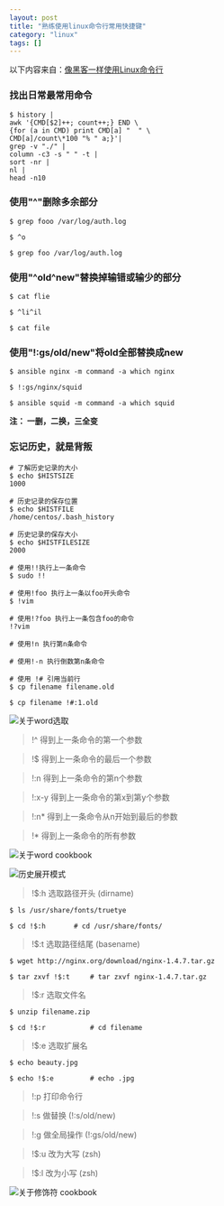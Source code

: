 ```yaml
---
layout: post
title: "熟练使用linux命令行常用快捷键"
category: "linux"
tags: []
---
```



以下内容来自：[像黑客一样使用Linux命令行][1]

### 找出日常最常用命令

	$ history |
	awk '{CMD[$2]++; count++;} END \
	{for (a in CMD) print CMD[a] "  " \
	CMD[a]/count\*100 "% " a;}'|
	grep -v "./" |
	column -c3 -s " " -t |
	sort -nr |
	nl |
	head -n10

<!-- more -->

### 使用"^"删除多余部分

	$ grep fooo /var/log/auth.log

	$ ^o

	$ grep foo /var/log/auth.log

### 使用"^old^new"替换掉输错或输少的部分 

	$ cat flie

	$ ^li^il

	$ cat file	

### 使用"!:gs/old/new"将old全部替换成new
	
	$ ansible nginx -m command -a which nginx
	 
	$ !:gs/nginx/squid
	 
	$ ansible squid -m command -a which squid 

**注： 一删，二换，三全变**

### 忘记历史，就是背叛

	# 了解历史记录的大小
	$ echo $HISTSIZE
	1000

	# 历史记录的保存位置
	$ echo $HISTFILE
	/home/centos/.bash_history
	
	# 历史记录的保存大小
	$ echo $HISTFILESIZE
	2000
	
	# 使用!!执行上一条命令
	$ sudo !!

	# 使用!foo 执行上一条以foo开头命令
	$ !vim

	# 使用!?foo 执行上一条包含foo的命令
	!?vim

	# 使用!n 执行第n条命令

	# 使用!-n 执行倒数第n条命令

	# 使用 !# 引用当前行
	$ cp filename filename.old

	$ cp filename !#:1.old

	
	
![关于word选取][4]

> !^  得到上一条命令的第一个参数

> !$  得到上一条命令的最后一个参数

> !:n 得到上一条命令的第n个参数 

> !:x-y 得到上一条命令的第x到第y个参数

> !:n*  得到上一条命令从n开始到最后的参数

> !*  得到上一条命令的所有参数

![关于word cookbook][2]

![历史展开模式][5]

>  !$:h 选取路径开头 (dirname)

	$ ls /usr/share/fonts/truetye

	$ cd !$:h		# cd /usr/share/fonts/


> !$:t 选取路径结尾 (basename)

	$ wget http://nginx.org/download/nginx-1.4.7.tar.gz

	$ tar zxvf !$:t		# tar zxvf nginx-1.4.7.tar.gz

> !$:r 选取文件名

	$ unzip filename.zip

	$ cd !$:r			# cd filename

> !$:e 选取扩展名

	$ echo beauty.jpg

	$ echo !$:e			# echo .jpg

> !:p 打印命令行

> !:s 做替换 (!:s/old/new)

> !:g 做全局操作 (!:gs/old/new)

> !$:u 改为大写 (zsh)

> !$:l 改为小写 (zsh)

![关于修饰符 cookbook][3]







[1]: http://talk.linuxtoy.org/using-cli/#1
[2]: http://7xk6kw.com1.z0.glb.clouddn.com/imgword.png
[3]: http://7xk6kw.com1.z0.glb.clouddn.com/imgmodifier.png
[4]: http://7xk6kw.com1.z0.glb.clouddn.com/imghist-word.png
[5]: http://7xk6kw.com1.z0.glb.clouddn.com/imghist.png

